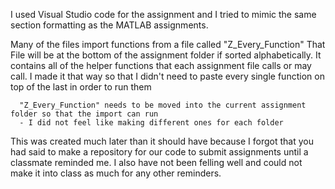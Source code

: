 I used Visual Studio code for the assignment and I tried to mimic the same section formatting as the MATLAB assignments. 

Many of the files import functions from a file called "Z_Every_Function"
      That File will be at the bottom of the assignment folder if sorted alphabetically. 
      It contains all of the helper functions that each assignment file calls or may call.
      I made it that way so that I didn't need to paste every single function on top of the last in order to run them

      "Z_Every_Function" needs to be moved into the current assignment folder so that the import can run 
      - I did not feel like making different ones for each folder


This was created much later than it should have because I forgot that you had said to make a repository for our code to submit assignments until a classmate reminded me. I also have not been felling well 
and could not make it into class as much for any other reminders. 
